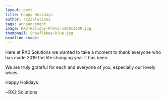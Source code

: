 ```yaml
---
layout: post
title: Happy Holidays
author: rx2solutions
tags: announcement
image: RX2-Holiday-Photo-1200x1600.jpg
thumbnail: Snowflakes-blue.jpg
headline-image:
---
```

<div class="container">
<div class="row">
<div class="col text-center">
<p>Here at RX2 Solutions we wanted to take a moment to thank everyone who has made 2019 the life changing year it has been.</p>

<p>We are truly grateful for each and everyone of you, especially our lovely wives.</p>

<p>Happy Holidays</p>

<p>~RX2 Solutions</p>
</div>
</div>
</div>
